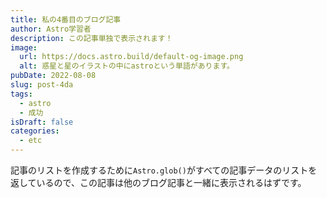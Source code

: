```yaml
---
title: 私の4番目のブログ記事
author: Astro学習者
description: この記事単独で表示されます！
image:
  url: https://docs.astro.build/default-og-image.png
  alt: 惑星と星のイラストの中にastroという単語があります。
pubDate: 2022-08-08
slug: post-4da
tags:
  - astro
  - 成功
isDraft: false
categories:
  - etc
---
```


記事のリストを作成するために`Astro.glob()`がすべての記事データのリストを返しているので、この記事は他のブログ記事と一緒に表示されるはずです。

